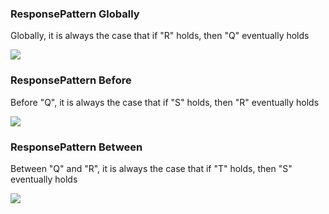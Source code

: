 ### ResponsePattern Globally

Globally, it is always the case that if "R" holds, then "Q" eventually holds

![](/img/patterns/ResponsePattern_Globally.svg)
### ResponsePattern Before

Before "Q", it is always the case that if "S" holds, then "R" eventually holds

![](/img/patterns/ResponsePattern_Before.svg)
### ResponsePattern Between

Between "Q" and "R", it is always the case that if "T" holds, then "S" eventually holds

![](/img/patterns/ResponsePattern_Between.svg)
